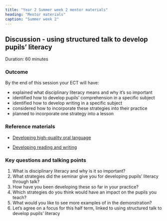 ```yaml
---
title: "Year 2 Summer week 2 mentor materials"
heading: "Mentor materials"
caption: "Summer week 2"
---
```


## Discussion - using structured talk to develop pupils’ literacy

Duration: 60 minutes

### Outcome

By the end of this session your ECT will have:  
- explained what disciplinary literacy means and why it’s so important 
- identified how to develop pupils’ comprehension in a specific subject 
- identified how to develop writing in a specific subject 
- considered how to incorporate these strategies into their practice 
- planned to incorporate one strategy into a lesson

### Reference materials

- [Developing high-quality oral language](/teach-first/year-1-how-can-you-support-all-pupils-to-succeed/summer-week-1-ect-topic-overview/) 

- [Developing reading and writing](/teach-first/year-1-how-can-you-support-all-pupils-to-succeed/summer-week-1-ect-developing-high-quality-reading-and-writing-skills-topic-overview/) 

### Key questions and talking points

1. What is disciplinary literacy and why is it so important? 
2. What strategies did the seminar give you for developing pupils’ literacy through talk? 
3. How have you been developing these so far in your practice? 
4. Which strategies do you think would have an impact on the pupils you teach? 
5. What would you like to see more examples of in the demonstration? 
6. Let’s agree on a focus for this half term, linked to using structured talk to develop pupils’ literacy 